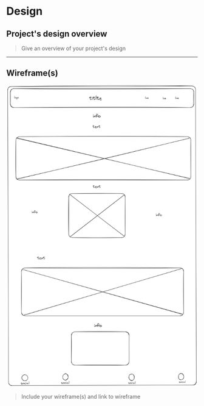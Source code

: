 # Design

## Project's design overview

> Give an overview of your project's design

<!-- give an overview of your project's design -->
<!-- describe the reasoning behind your group's design and wireframe -->
<!-- include other centralized decisions like fonts, palates, ... -->

---

## Wireframe(s)

![home-design](/img/design-index-hyf.png)

> Include your wireframe(s) and link to wireframe

<!-- provide a link to your wireframe documenting on Figma, or wherever it is -->
